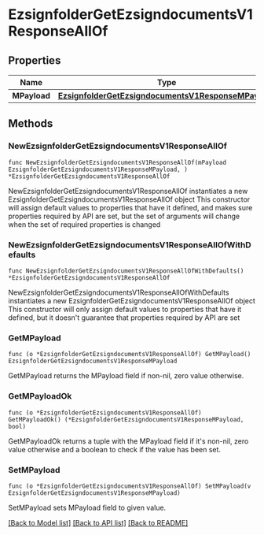 # EzsignfolderGetEzsigndocumentsV1ResponseAllOf

## Properties

Name | Type | Description | Notes
------------ | ------------- | ------------- | -------------
**MPayload** | [**EzsignfolderGetEzsigndocumentsV1ResponseMPayload**](EzsignfolderGetEzsigndocumentsV1ResponseMPayload.md) |  | 

## Methods

### NewEzsignfolderGetEzsigndocumentsV1ResponseAllOf

`func NewEzsignfolderGetEzsigndocumentsV1ResponseAllOf(mPayload EzsignfolderGetEzsigndocumentsV1ResponseMPayload, ) *EzsignfolderGetEzsigndocumentsV1ResponseAllOf`

NewEzsignfolderGetEzsigndocumentsV1ResponseAllOf instantiates a new EzsignfolderGetEzsigndocumentsV1ResponseAllOf object
This constructor will assign default values to properties that have it defined,
and makes sure properties required by API are set, but the set of arguments
will change when the set of required properties is changed

### NewEzsignfolderGetEzsigndocumentsV1ResponseAllOfWithDefaults

`func NewEzsignfolderGetEzsigndocumentsV1ResponseAllOfWithDefaults() *EzsignfolderGetEzsigndocumentsV1ResponseAllOf`

NewEzsignfolderGetEzsigndocumentsV1ResponseAllOfWithDefaults instantiates a new EzsignfolderGetEzsigndocumentsV1ResponseAllOf object
This constructor will only assign default values to properties that have it defined,
but it doesn't guarantee that properties required by API are set

### GetMPayload

`func (o *EzsignfolderGetEzsigndocumentsV1ResponseAllOf) GetMPayload() EzsignfolderGetEzsigndocumentsV1ResponseMPayload`

GetMPayload returns the MPayload field if non-nil, zero value otherwise.

### GetMPayloadOk

`func (o *EzsignfolderGetEzsigndocumentsV1ResponseAllOf) GetMPayloadOk() (*EzsignfolderGetEzsigndocumentsV1ResponseMPayload, bool)`

GetMPayloadOk returns a tuple with the MPayload field if it's non-nil, zero value otherwise
and a boolean to check if the value has been set.

### SetMPayload

`func (o *EzsignfolderGetEzsigndocumentsV1ResponseAllOf) SetMPayload(v EzsignfolderGetEzsigndocumentsV1ResponseMPayload)`

SetMPayload sets MPayload field to given value.



[[Back to Model list]](../README.md#documentation-for-models) [[Back to API list]](../README.md#documentation-for-api-endpoints) [[Back to README]](../README.md)


